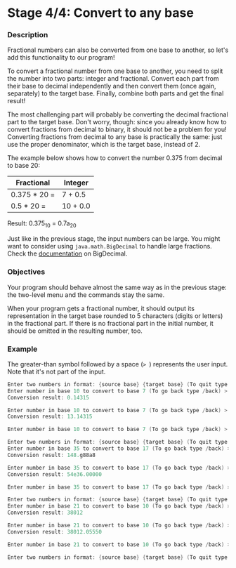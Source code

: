 # Stage 4/4: Convert to any base

### Description

Fractional numbers can also be converted from one base to another, so let's add this functionality to our program!

To convert a fractional number from one base to another, you need to split the number into two parts: integer and fractional. Convert each part from their base to decimal independently and then convert them (once again, separately) to the target base. Finally, combine both parts and get the final result!

The most challenging part will probably be converting the decimal fractional part to the target base. Don't worry, though: since you already know how to convert fractions from decimal to binary, it should not be a problem for you! Converting fractions from decimal to any base is practically the same: just use the proper denominator, which is the target base, instead of 2.

The example below shows how to convert the number 0.375 from decimal to base 20:


| Fractional     | Integer      |
|----------------|--------------|
| 0.375 * 20 =   | 7 + 0.5      |
| 0.5 * 20 =     | 10 + 0.0     |

Result: 0.375<sub>10</sub> = 0.7a<sub>20</sub>

Just like in the previous stage, the input numbers can be large. You might want to consider using `java.math.BigDecimal` to handle large fractions. Check the [documentation](https://docs.oracle.com/javase/7/docs/api/java/math/BigDecimal.html) on BigDecimal.

### Objectives

Your program should behave almost the same way as in the previous stage: the two-level menu and the commands stay the same.

When your program gets a fractional number, it should output its representation in the target base rounded to 5 characters (digits or letters) in the fractional part. If there is no fractional part in the initial number, it should be omitted in the resulting number, too.

### Example

The greater-than symbol followed by a space (`> `) represents the user input. Note that it's not part of the input.

```java
Enter two numbers in format: {source base} {target base} (To quit type /exit) > 10 7 
Enter number in base 10 to convert to base 7 (To go back type /back) > 0.234
Conversion result: 0.14315

Enter number in base 10 to convert to base 7 (To go back type /back) > 10.234
Conversion result: 13.14315

Enter number in base 10 to convert to base 7 (To go back type /back) > /back

Enter two numbers in format: {source base} {target base} (To quit type /exit) > 35 17
Enter number in base 35 to convert to base 17 (To go back type /back) > af.xy
Conversion result: 148.g88a8

Enter number in base 35 to convert to base 17 (To go back type /back) > aaaa.0
Conversion result: 54e36.00000

Enter number in base 35 to convert to base 17 (To go back type /back) > /back

Enter two numbers in format: {source base} {target base} (To quit type /exit) > 21 10
Enter number in base 21 to convert to base 10 (To go back type /back) > 4242
Conversion result: 38012

Enter number in base 21 to convert to base 10 (To go back type /back) > 4242.13a
Conversion result: 38012.05550

Enter number in base 21 to convert to base 10 (To go back type /back) > /back

Enter two numbers in format: {source base} {target base} (To quit type /exit) > /exit
```
